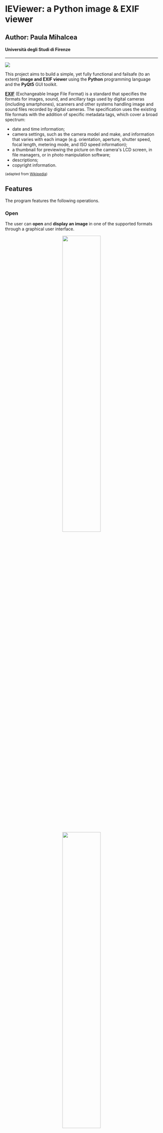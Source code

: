 # IEViewer: a Python image & EXIF viewer
## Author: Paula Mihalcea
#### Università degli Studi di Firenze

---

![](https://img.shields.io/github/repo-size/paulamihalcea/IEViewer)

This project aims to build a simple, yet fully functional and failsafe (to an extent) **image and EXIF viewer** using the **Python** programming language and the **PyQt5** GUI toolkit.

**[EXIF](cipa.jp/std/documents/download_e.html?DC-008-Translation-2019-E "EXIF")** (Exchangeable Image File Format) is a standard that specifies the formats for images, sound, and ancillary tags used by digital cameras (including smartphones), scanners and other systems handling image and sound files recorded by digital cameras. The specification uses the existing file formats with the addition of specific metadata tags, which cover a broad spectrum:
- date and time information;
- camera settings, such as the camera model and make, and information that varies with each image (e.g. orientation, aperture, shutter speed, focal length, metering mode, and ISO speed information);
- a thumbnail for previewing the picture on the camera's LCD screen, in file managers, or in photo manipulation software;
- descriptions;
- copyright information.

<sup>(adapted from [Wikipedia](https://en.wikipedia.org/wiki/Exif "Wikipedia"))</sup>

## Features
The program features the following operations.

### Open
The user can **open** and **display an image** in one of the supported formats through a graphical user interface.
    <p align="center"><img src="https://github.com/PaulaMihalcea/IEViewer/blob/master/screenshots/open_0.png" width="50%" height="50%"></p>
    <p align="center"><img src="https://github.com/PaulaMihalcea/IEViewer/blob/master/screenshots/open_2.png" width="50%" height="50%"></p>

### Show EXIF data
Additionally, the user can request the program to **show** any available **EXIF data** (JPEG and PNG images only).
    <p align="center"><img src="https://github.com/PaulaMihalcea/IEViewer/blob/master/screenshots/exif.png" width="50%" height="50%"></p>

### Rotate
The user can **rotate** the image (180°, 90° clock wise, 90° counter clock wise).
    <p align="center"><img src="https://github.com/PaulaMihalcea/IEViewer/blob/master/screenshots/rotate_1.png" width="50%" height="50%"></p>
    <p align="center"><img src="https://github.com/PaulaMihalcea/IEViewer/blob/master/screenshots/rotate_2.png" width="50%" height="50%"></p>
    <p align="center"><img src="https://github.com/PaulaMihalcea/IEViewer/blob/master/screenshots/rotate_3.png" width="50%" height="50%"></p>

### Reset
After a rotation, the user can **reset** the image to its original orientation with the press of a single button.
    <p align="center"><img src="https://github.com/PaulaMihalcea/IEViewer/blob/master/screenshots/reset.png" width="50%" height="50%"></p>

### Save
The user can **save** the rotated image.
    <p align="center"><img src="https://github.com/PaulaMihalcea/IEViewer/blob/master/screenshots/saveas.png" width="80%" height="80%"></p>
    
### GPS Data
Whenever the EXIF data of an image also contains **GPS data**, the program processes it in order to generate a hyperlink on which the user can double-click in order to open in the browser a **[Google Maps](https://www.google.com/maps/) page centered at the GPS coordinates** contained in the EXIF data.
    <p align="center"><img src="https://github.com/PaulaMihalcea/IEViewer/blob/master/screenshots/gps_1.png" width="50%" height="50%"></p>
    <p align="center"><img src="https://github.com/PaulaMihalcea/IEViewer/blob/master/screenshots/gps_2.png" width="50%" height="50%"></p>

### GUI features
All mentioned operations can be accessed from either the **tool bar** or the **menu bar**, and are accompanied by meaningful icons. Additionally, a **status bar** at the bottom of the window displays a short description for each button when hovered over.

### Keyboard Navigation
A hotkey has also been associated to each operation, implementing a **complete keyboard navigation**.

### Supported file formats
<table>
    <tr>
        <td>
            <table>
                <tr>
                    <th><b>Format</b></th>
                    <th><b>Support</b></th>
                </tr>
                <tr>
                    <td>BMP</td>
                    <td>Read/Write</td>
                </tr>
                <tr>
                    <td>GIF</td>
                    <td>Read</td>
                </tr>
                <tr>
                    <td>JPG</td>
                    <td>Read/Write</td>
                </tr>
                <tr>
                    <td>JPEG</td>
                    <td>Read/Write</td>
                </tr>
                <tr>
                    <td>PNG</td>
                    <td>Read/Write</td>
                </tr>
            </table>
        </td>
        <td>
            <table>
                <tr>
                    <th><b>Format</b></th>
                    <th><b>Support</b></th>
                </tr>
                <tr>
                    <td>PBM</td>
                    <td>Read</td>
                </tr>
                <tr>
                    <td>PGM</td>
                    <td>Read</td>
                </tr>
                <tr>
                    <td>PPM</td>
                    <td>Read/Write</td>
                </tr>
                <tr>
                    <td>XBM</td>
                    <td>Read/Write</td>
                </tr>
                <tr>
                    <td>XPM</td>
                    <td>Read/Write</td>
                </tr>
            </table>
        </td>
    </tr>
</table>

## Installation
Being a Python application, IEViewer has a few basic requirements in order to be up and running. In order to install them, the [pip](https://packaging.python.org/key_projects/#pip "pip") package installer is recommended, as it allows for the automatic installation of all requirements. Nonetheless, the latter have been listed in order to simplify an eventual manual installation.

1. Download the repository and navigate to its folder.

2. Install the requirements using `pip`:

    ```
    pip install --upgrade -r requirements.txt
    ```

### Requirements
Please note that the following versions are to be intended as minimum.

| Package | Version |
| :------------ | :------------ |
| Python | 3.8 |
| Pillow | 8.2.0 |
| PyQt | 5.9.2 |

## Usage
- **Linux:** Run IEViewer from the terminal:

    ```
    python3 main.py
    ```
   
- **Windows:** You can either run IEViewer from the terminal just like on Linux, or you can modify the given `IEViewer.bat` file with the full path to your Python 3 executable and the full path to the IEViewer `main.py` script in order to create an executable link to IEViewer.

    *For example, if Python 3 has been installed to `C:\ProgramData\Anaconda3\python.exe` and `main.py` can be found in `C:\Users\Username\IEViewer\`, then the `IEViewer.bat` file will be:*

    ```
    "C:\ProgramData\Anaconda3\python.exe" "C:\Users\Username\IEViewer\main.py"
    pause
    ```

## Technical details
**IEViewer** has been programmed in the **[Python](https://www.python.org/ "Python")** language, and uses the **[PyQt5](https://riverbankcomputing.com/software/pyqt "PyQt5")** library for its graphical user interface.

It features a complete [Model View Controller](https://martinfowler.com/eaaDev/uiArchs.html#ModelViewController "Model View Controller") design pattern, partially complemented with the [Observer](https://martinfowler.com/eaaDev/MediatedSynchronization.html "Observer") pattern:
- **Model**, `model.py`: contains all the information needed to process the image and its EXIF data (if available), including the actual image object used by the other components.
- **View**, `view.py`: defines the main window's appearance and connects its buttons to controller functions; it also is a subject for the controller in the Observer pattern.
- **Controller**, `controller.py`: loads and saves the image (manages the I/O); it is an observer of the view subject.

Additional script files include:
- `observer.py`: a basic, manual implementation of the Observer design pattern;
- `widgets.py`: an overhaul of all the PyQt5 widgets used by the view, appropriately customized for this application.

A folder containing several image files suitable for testing the program has also been included within this repository.

## License
IEViewer is licensed under the **CC BY-NC-SA 4.0 License** (IEViewer) and the **GNU GPL v3 License** & **Riverbank Commercial License** (PyQt5). More details are available in the `LICENSE.md` file.
